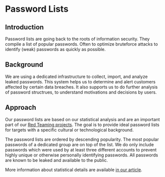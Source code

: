 # Password Lists

## Introduction

Password lists are going back to the roots of information security. They compile a list of popular passwords. Often to optimize bruteforce attacks to identify (weak) passwords as quickly as possible.

## Background

We are using a dedicated infrastructure to collect, import, and analyze leaked passwords. This system helps us to determine and alert customers affected by certain data breaches. It also supports us to do further analysis of password structrues, to understand motivations and decisions by users.

## Approach

Our password lists are based on our statistical analysis and are an important part of our [Red Teaming projects](https://www.scip.ch/en/?offense). The goal is to provide ideal password lists for targets with a specific cultural or technological background.

The password lists are ordered by descending popularity. The most popular passwords of a dedicated group are on top of the list. We do only include passwords which were used by at least three different accounts to prevent highly unique or otherwise personally identifying passwords. All passwords are known to be leaked and available to the public.

More information about statistical details are available [in our article](https://www.scip.ch/en/?labs.20210415).
